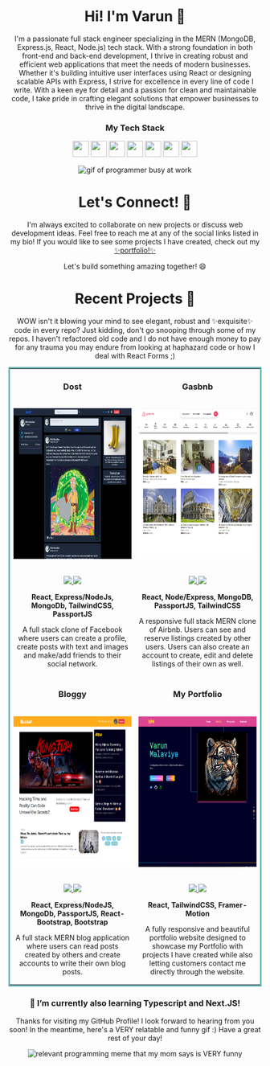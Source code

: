 # <h1 align="center">Hi! I'm Varun 👋</h1> 

<p align="center">
    I'm a passionate full stack engineer specializing in the MERN (MongoDB, Express.js, React, Node.js) tech stack. With a strong foundation in both front-end and back-end development, I thrive in creating robust and efficient web applications that meet the needs of modern businesses. Whether it's building intuitive user interfaces using React or designing scalable APIs with Express, I strive for excellence in every line of code I write. With a keen eye for detail and a passion for clean and maintainable code, I take pride in crafting elegant solutions that empower businesses to thrive in the digital landscape.
<p>

<h3 align="center">My Tech Stack</h3>
<p align='center'>
    <img height="32" width="32" src="https://cdn.simpleicons.org/typescript"/>
    <img height="32" width="32" src="https://cdn.simpleicons.org/react"/>
    <img height="32" width="32" src="https://cdn.simpleicons.org/express"/>
    <img height="32" width="32" src="https://cdn.simpleicons.org/mongodb"/>
    <img height="32" width="32" src="https://cdn.simpleicons.org/nodedotjs"/>
    <img height="32" width="32" src="https://cdn.simpleicons.org/tailwindcss"/>
    <img height="32" width="32" src="https://cdn.simpleicons.org/bootstrap"/>
</p>

<div align="center">
  <img src="https://tenor.com/view/xero-code-code-xer0-code_xer0-code-xero-gif-24040429.gif" alt="gif of programmer busy at work" width="180" height="180" />  
</div>

<h1 align="center">Let's Connect! &#129309;</h1>

<p align="center"> 
    I'm always excited to collaborate on new projects or discuss web development ideas. Feel free to reach me at any of the social links listed in my bio! If you would like to see some projects I have created, check out my <a href='https://dustydogcodex.github.io/personal-portfolio/'>✨portfolio!✨</a>
</p>

<p align="center">Let's build something amazing together! 😄 </p>

<h1 align="center">Recent Projects &#128221;</h1>

<p align="center"> 
   WOW isn't it blowing your mind to see elegant, robust and ✨exquisite✨ code in every repo? Just kidding, don't go snooping through some of my repos. I haven't refactored old code and I do not have enough money to pay for any trauma you may endure from looking at haphazard code or how I deal with React Forms ;)
</p>

<table bordercolor="#66b2b2" >
  
<tr>
    <td width="50%" valign="top">
        <h3 align="center">Dost</h3>
        <br />
        <div align='center'>
        <a href="https://dost-production.up.railway.app/">
            <img 
                src="./Screenshots/dost.png" 
                alt='Dost Screenshot' 
                height='300px'   
            />
        </a>
        </div> 
        <br />
        <p align="center">
            <!-- link to github repo -->
            <a 
                href="https://github.com/DustyDogCodex/Dost" 
                target="_blank"
            >
                <!-- logo for github repo -->
                <img 
                    src="https://img.shields.io/static/v1?label=|&message=REPO&color=23555f&style=plastic&logo=github&logo-color=white"
                />
            </a>  
            <!-- link to live website -->
            <a 
                href="https://dost-production.up.railway.app/" 
                target="_blank"
            >
                <!-- logo for website -->
                <img 
                    src="https://img.shields.io/static/v1?label=|&message=WEBSITE&color=cdf998&style=plastic&logo=wordpress&logo-color=white"
                />
            </a>
        </p>
        <p align="center">
            <strong>React, Express/NodeJs, MongoDb, TailwindCSS, PassportJS </strong> 
        </p>
        <p align='center'>
            A full stack clone of Facebook where users can create a profile, create posts with text and images and make/add friends to their social network.
        </p>
    </td>
    <td width="50%" valign="top">
        <h3 align="center">Gasbnb</h3>
        <br />
        <div align='center'>
            <a href="https://gasbnb-production.up.railway.app/">
                <img 
                    src="./Screenshots/gasbnb.png"
                    height='300px'
                />
            </a>
        <div> 
        <br />
        <p align="center">
            <a href="https://github.com/DustyDogCodex/Gasbnb" target="_blank">
                <img src="https://img.shields.io/static/v1?label=|&message=REPO&color=23555f&style=plastic&logo=github&logo-color=white"/>
            </a>  
            <a href="https://gasbnb-production.up.railway.app/" target="_blank">
                <img src="https://img.shields.io/static/v1?label=|&message=WEBSITE&color=cdf998&style=plastic&logo=wordpress&logo-color=white"/>
            </a>
        </p>
        <p align='center'>
            <strong>React, Node/Express, MongoDB, PassportJS, TailwindCSS </strong> 
        </p>
        <p align='center'>
            A responsive full stack MERN clone of Airbnb. Users can see and reserve listings created by other users. Users can also create an account to create, edit and delete listings of their own as well.
        </p>
    </td>
</tr>
  
<tr>
    <td width="50%" valign="top">
        <h3 align="center">Bloggy</h3>
        <br />
        <div align='center'>
        <a href="https://bloggy-production.up.railway.app/">
            <img 
                src="./Screenshots/bloggy.png"
                height='300px'    
            />
        </a>
        </div> 
        <br />
        <p align="center">
            <!-- link to github repo -->
            <a href="https://github.com/DustyDogCodex/bloggy" target="_blank">
                <img src="https://img.shields.io/static/v1?label=|&message=REPO&color=23555f&style=plastic&logo=github&logo-color=white"/>
            </a>  
            <!-- link to live website -->
            <a href="https://bloggy-production.up.railway.app/" target="_blank">
                <img src="https://img.shields.io/static/v1?label=|&message=WEBSITE&color=cdf998&style=plastic&logo=wordpress&logo-color=white"/>
            </a>
        </p>
        <p align='center'>
            <strong>React, Express/NodeJS, MongoDb, PassportJS, React-Bootstrap, Bootstrap</strong> 
        </p>
        <p align='center'>
            A full stack MERN blog application where users can read posts created by others and create accounts to write their own blog posts.
        </p>
    </td>
    <td width="50%" valign="top">
        <h3 align="center">My Portfolio</h3>
        <br />
        <div align="center">
        <a 
            href="https://dustydogcodex.github.io/personal-portfolio/"
            align='center'
        >
            <img 
                src="./Screenshots/my-portfolio.png" 
                height="300px" 
            />
        </a>
        </div> 
        <br />
        <p align="center">
            <!-- link to github repo -->
            <a 
                href="https://github.com/DustyDogCodex/personal-portfolio" 
                target="_blank"
            >
                <img 
                    src="https://img.shields.io/static/v1?label=|&message=REPO&color=23555f&style=plastic&logo=github&logo-color=white"
                />
            </a> 
            <!-- link to live demo website --> 
            <a 
                href="https://dustydogcodex.github.io/personal-portfolio/" 
                target="_blank"
            >
                <img 
                    src="https://img.shields.io/static/v1?label=|&message=WEBSITE&color=cdf998&style=plastic&logo=wordpress&logo-color=white"
                />
            </a>
        </p>
        <p align='center'>
            <strong>React, TailwindCSS, Framer-Motion</strong> 
        </p>
        <p align='center'>
            A fully responsive and beautiful portfolio website designed to showcase my Portfolio with projects I have created while also letting customers contact me directly through the website.
        </p>
    </td>
</tr>

</table>

<h3 align="center">🌱 I’m currently also learning Typescript and Next.JS!</h3>

<p align="center">Thanks for visiting my GitHub Profile! I look forward to hearing from you soon! In the meantime, here's a VERY relatable and funny gif :) Have a great rest of your day!</p>

<div align="center">
    <img 
        src="https://tenor.com/view/coding-programming-pink-panther-when-you-delete-a-block-of-code-that-you-though-was-useless-gif-17338075.gif" 
        alt="relevant programming meme that my mom says is VERY funny" 
        width="180" 
        height="180" 
    />  
</div>
